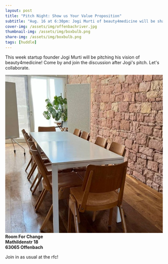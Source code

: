 ```yaml
---
layout: post
title: "Pitch Night: Show us Your Value Proposition"
subtitle: "Aug. 16 at 6:30pm: Jogi Murti of beauty4medicine will be sharing his startup with us."
cover-img: /assets/img/offenbachriver.jpg
thumbnail-img: /assets/img/boxbulb.png
share-img: /assets/img/boxbulb.png
tags: [huddle]
---
```


This week startup founder Jogi Murti will be pitching his vision of beauty4medicine! Come by and join the discussion after Jogi's pitch. Let's collaborate.

![](/assets/img/rfc.jpg)
__Room For Change__  
__Mathildenstr 18__  
__63065 Offenbach__  

Join in as usual at the rfc!
